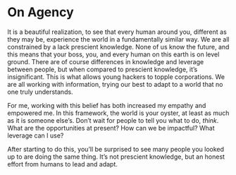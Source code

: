# On Agency


It is a beautiful realization, to see that every human around you, different
as they may be, experience the world in a fundamentally similar way. We are
all constrained by a lack prescient knowledge. None of us know the future, and
this means that your boss, you, and every human on this earth is on level
ground. There are of course differences in knowledge and leverage between
people, but when compared to prescient knowledge, it’s insignificant. This is
what allows young hackers to topple corporations. We are all working with
information, trying our best to adapt to a world that no one truly
understands.

For me, working with this belief has both increased my empathy and empowered
me. In this framework, the world is your oyster, at least as much as it is
someone else’s. Don’t wait for people to tell you what to do, _think_. What
are the opportunities at present? How can we be impactful? What leverage can I
use?

After starting to do this, you’ll be surprised to see many people you looked
up to are doing the same thing. It’s not prescient knowledge, but an honest
effort from humans to lead and adapt.

